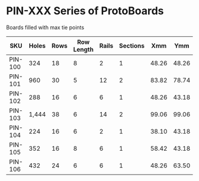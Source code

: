 # PIN-XXX Series of ProtoBoards
Boards filled with max tie points

| SKU     | Holes | Rows | Row Length | Rails | Sections | Xmm   | Ymm   | Xin  | Yin  | Gap Count | Front                              | Back                              |
|---------|-------|------|------------|-------|----------|-------|-------|------|------|-----------|------------------------------------|-----------------------------------|
| PIN-100 | 324   | 18   | 8          | 2     | 1        | 48.26 | 48.26 | 1.90 | 1.90 | 0         | [Front](/Images/PIN-100/Front.png) | [Back](/Images/PIN-100/Back.png)  | 
| PIN-101 | 960   | 30   | 5          | 12    | 2        | 83.82 | 78.74 | 3.30 | 3.10 | 0         | [Front](/Images/PIN-101/Front.png) | [Back](/Images/PIN-101/Back.png)  |
| PIN-102 | 288   | 16   | 6          | 6     | 1        | 48.26 | 43.18 | 1.90 | 1.70 | 0         | [Front](/Images/PIN-102/Front.png) | [Back](/Images/PIN-102/Back.png)  |
| PIN-103 | 1,444 | 38   | 6          | 14    | 2        | 99.06 | 99.06 | 3.90 | 3.90 | 0         | [Front](/Images/PIN-103/Front.png) | [Back](/Images/PIN-103/Back.png)  |
| PIN-104 | 224   | 16   | 6          | 2     | 1        | 38.10 | 43.18 | 1.50 | 1.70 | 0         | [Front](/Images/PIN-104/Front.png) | [Back](/Images/PIN-104/Back.png)  |
| PIN-105 | 352   | 16   | 8          | 6     | 1        | 58.42 | 43.18 | 2.30 | 1.70 | 0         | [Front](/Images/PIN-105/Front.png) | [Back](/Images/PIN-105/Back.png)  |
| PIN-106 | 432   | 24   | 6          | 6     | 1        | 48.26 | 63.50 | 1.90 | 2.50 | 0         | [Front](/Images/PIN-106/Front.png) | [Back](/Images/PIN-106/Back.png)  |

